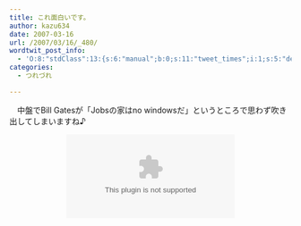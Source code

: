 ```yaml
---
title: これ面白いです。
author: kazu634
date: 2007-03-16
url: /2007/03/16/_480/
wordtwit_post_info:
  - 'O:8:"stdClass":13:{s:6:"manual";b:0;s:11:"tweet_times";i:1;s:5:"delay";i:0;s:7:"enabled";i:1;s:10:"separation";s:2:"60";s:7:"version";s:3:"3.7";s:14:"tweet_template";b:0;s:6:"status";i:2;s:6:"result";a:0:{}s:13:"tweet_counter";i:2;s:13:"tweet_log_ids";a:1:{i:0;i:2831;}s:9:"hash_tags";a:0:{}s:8:"accounts";a:1:{i:0;s:7:"kazu634";}}'
categories:
  - つれづれ

---
```

<div class="section">
<p>
    　中盤でBill Gatesが「Jobsの家はno windowsだ」というところで思わず吹き出してしまいますね♪
</p>
  
<p>
<center>
<object height=&#8221;350&#8243; width=&#8221;425&#8243;><param name=&#8221;movie&#8221; value=&#8221;http://www.youtube.com/v/7v3KCAJwJK8&#8243;><param name=&#8221;wmode&#8221; value=&#8221;transparent&#8221;><embed src=&#8221;http://www.youtube.com/v/7v3KCAJwJK8&#8243; type=&#8221;application/x-shockwave-flash&#8221; wmode=&#8221;transparent&#8221; height=&#8221;350&#8243; width=&#8221;425&#8243;></object>
</center></div>